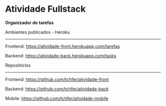 # Atividade Fullstack 

**Organizador de tarefas** 

Ambientes publicados - Heroku

* * *

Frontend: https://atividade-front.herokuapp.com/tarefas  

Backend: https://atividade-back.herokuapp.com/tasks  
  
Repositórios

* * *

Frontend: https://github.com/tchfer/atividade-front  

Backend: https://github.com/tchfer/atividade-back  

Mobile: https://github.com/tchfer/atividade-mobile
